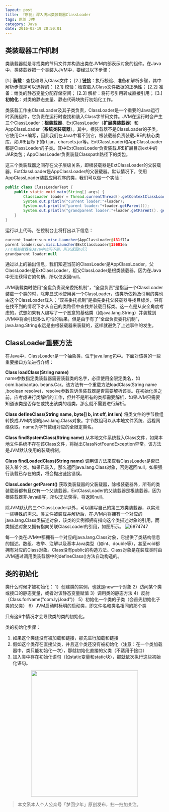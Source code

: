 ```yaml
---
layout: post
title: 『原创』深入浅出类装载器ClassLoader
tags: 原创 JVM
category: Java
date: 2016-02-19 20:50:01
---
```


## 类装载器工作机制 

类装载器就是寻找类的节码文件并构造出类在JVM内部表示对象的组件。在Java中，类装载器把一个类装入JVM中，要经过以下步骤： 

[1.] **装载**：查找和导入Class文件； 
[2.] **链接**：执行校验、准备和解析步骤，其中解析步骤是可以选择的： 
    [2.1] 校验：检查载入Class文件数据的正确性； 
    [2.2] 准备：给类的静态变量分配存储空间； 
    [2.3] 解析：将符号引用转成直接引用； 
[3.] **初始化**：对类的静态变量、静态代码块执行初始化工作。 

类装载工作由ClassLoader及其子类负责，ClassLoader是一个重要的Java运行时系统组件，它负责在运行时查找和装入Class字节码文件。JVM在运行时会产生三个ClassLoader：**根装载器**、ExtClassLoader（**扩展类装载器**）和AppClassLoader（**系统类装载器**）。其中，根装载器不是ClassLoader的子类，它使用C++编写，因此我们在Java中看不到它，根装载器负责装载JRE的核心类库，如JRE目标下的rt.jar、charsets.jar等。ExtClassLoader和AppClassLoader都是ClassLoader的子类。其中ExtClassLoader负责装载JRE扩展目录ext中的JAR类包；AppClassLoader负责装载Classpath路径下的类包。 

这三个类装载器之间存在父子层级关系，即根装载器是ExtClassLoader的父装载器，ExtClassLoader是AppClassLoader的父装载器。默认情况下，使用AppClassLoader装载应用程序的类，我们可以做一个实验： 

```java
public class ClassLoaderTest {
	public static void main(String[] args) {
		ClassLoader loader = Thread.currentThread().getContextClassLoader();
		System.out.println("current loader:"+loader);
		System.out.println("parent loader:"+loader.getParent());
		System.out.println("grandparent loader:"+loader.getParent(). getParent());
	}
}
```

运行以上代码，在控制台上将打出以下信息： 

```java
current loader:sun.misc.Launcher$AppClassLoader@131f71a 
parent loader:sun.misc.Launcher$ExtClassLoader@15601ea 
//①根装载器在Java中访问不到，所以返回null 
grandparent loader:null
```

通过以上的输出信息，我们知道当前的ClassLoader是AppClassLoader，父ClassLoader是ExtClassLoader，祖父ClassLoader是根类装载器，因为在Java中无法获得它的句柄，所以仅返回null。 

JVM装载类时使用“全盘负责双亲委托机制”，“全盘负责”是指当一个ClassLoader装载一个类的时，除非显式地使用另一个ClassLoader，该类所依赖及引用的类也由这个ClassLoader载入；“双亲委托机制”是指先委托父装载器寻找目标类，只有在找不到的情况下才从自己的类路径中查找并装载目标类。这一点是从安全角度考虑的，试想如果有人编写了一个恶意的基础类（如java.lang.String）并装载到JVM中将会引起多么可怕的后果。但是由于有了“全盘负责委托机制”，java.lang.String永远是由根装载器来装载的，这样就避免了上述事件的发生。 

## ClassLoader重要方法 

在Java中，ClassLoader是一个抽象类，位于java.lang包中。下面对该类的一些重要接口方法进行介绍： 

**Class loadClass(String name)**   
name参数指定类装载器需要装载类的名字，必须使用全限定类名，如com.baobaotao. beans.Car。该方法有一个重载方法loadClass(String name ,boolean resolve)，resolve参数告诉类装载器是否需要解析该类。在初始化类之前，应考虑进行类解析的工作，但并不是所有的类都需要解析，如果JVM只需要知道该类是否存在或找出该类的超类，那么就不需要进行解析。 

**Class defineClass(String name, byte[] b, int off, int len)**
将类文件的字节数组转换成JVM内部的java.lang.Class对象。字节数组可以从本地文件系统、远程网络获取。name为字节数组对应的全限定类名。 

**Class findSystemClass(String name)**
   从本地文件系统载入Class文件，如果本地文件系统不存在该Class文件，将抛出ClassNotFoundException异常。该方法是JVM默认使用的装载机制。 

**Class findLoadedClass(String name)**
  调用该方法来查看ClassLoader是否已装入某个类。如果已装入，那么返回java.lang.Class对象，否则返回null。如果强行装载已存在的类，将会抛出链接错误。 

**ClassLoader getParent()**
   获取类装载器的父装载器，除根装载器外，所有的类装载器都有且仅有一个父装载器，ExtClassLoader的父装载器是根装载器，因为根装载器非Java编写，所以无法获得，将返回null。 

除JVM默认的三个ClassLoader以外，可以编写自己的第三方类装载器，以实现一些特殊的需求。类文件被装载并解析后，在JVM内将拥有一个对应的java.lang.Class类描述对象，该类的实例都拥有指向这个类描述对象的引用，而类描述对象又拥有指向关联ClassLoader的引用，如图所示。 
![6874747](http://7xlkoc.com1.z0.glb.clouddn.com/201602191302195.png)

每一个类在JVM中都拥有一个对应的java.lang.Class对象，它提供了类结构信息的描述。数组、枚举、注解以及基本Java类型（如int、double等），甚至void都拥有对应的Class对象。Class没有public的构造方法。Class对象是在装载类时由JVM通过调用类装载器中的defineClass()方法自动构造的。 

## 类的初始化

类什么时候才被初始化：
1）创建类的实例，也就是new一个对象
2）访问某个类或接口的静态变量，或者对该静态变量赋值
3）调用类的静态方法
4）反射（Class.forName("com.lyj.load")）
5）初始化一个类的子类（会首先初始化子类的父类）
6）JVM启动时标明的启动类，即文件名和类名相同的那个类

只有这6中情况才会导致类的类的初始化。

类的初始化步骤：

1. 如果这个类还没有被加载和链接，那先进行加载和链接
2. 假如这个类存在直接父类，并且这个类还没有被初始化（注意：在一个类加载器中，类只能初始化一次），那就初始化直接的父类（不适用于接口）
3. 加入类中存在初始化语句（如static变量和static块），那就依次执行这些初始化语句。

<div align="center">
<img src="https://chucheng92.github.io/assets/img/qrcode-logo.png" width="340" height="400" />
</div>

> 本文系本人个人公众号「梦回少年」原创发布，扫一扫加关注。
